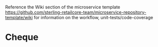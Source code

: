 Reference the Wiki section of the microservice template https://github.com/sterling-retailcore-team/microservice-repository-template/wiki for information on the workflow, unit-tests/code-coverage

# Cheque 
